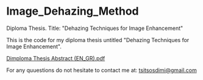 # Image_Dehazing_Method 
Diploma Thesis. Title: "Dehazing Techniques for Image Enhancement"

This is the code for my diploma thesis untitled "Dehazing Techniques for Image Enhancement".

[Dimploma Thesis Abstract (EN_GR).pdf](https://github.com/dtsitsos/Image_Dehazing_Method_SLIC/Dimploma.Thesis.Abstract.pdf)

For any quuestions do not hesitate to contact me at: tsitsosdimi@gmail.com
